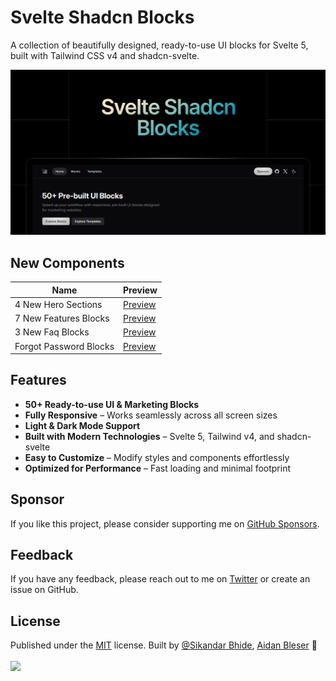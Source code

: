 # Svelte Shadcn Blocks

A collection of beautifully designed, ready-to-use UI blocks for Svelte 5, built with Tailwind CSS v4 and shadcn-svelte.

![image](./static/og.png)

## New Components

| Name                   | Preview                                                       |
| ---------------------- | ------------------------------------------------------------- |
| 4 New Hero Sections    | [Preview](https://sv-blocks.vercel.app/hero#feature-eight)    |
| 7 New Features Blocks  | [Preview](https://sv-blocks.vercel.app/feature#feature-eight) |
| 3 New Faq Blocks       | [Preview](https://sv-blocks.vercel.app/faq)                   |
| Forgot Password Blocks | [Preview](https://sv-blocks.vercel.app/forgot-password)       |

## Features

- **50+ Ready-to-use UI & Marketing Blocks**
- **Fully Responsive** – Works seamlessly across all screen sizes
- **Light & Dark Mode Support**
- **Built with Modern Technologies** – Svelte 5, Tailwind v4, and shadcn-svelte
- **Easy to Customize** – Modify styles and components effortlessly
- **Optimized for Performance** – Fast loading and minimal footprint

## Sponsor

If you like this project, please consider supporting me on [GitHub Sponsors](https://github.com/sponsors/SikandarJODD).

## Feedback

If you have any feedback, please reach out to me on [Twitter](https://x.com/Sikandar_Bhide) or create an issue on GitHub.

## License

Published under the [MIT](https://github.com/SikandarJODD/cnblocks/blob/master/LICENSE) license.
Built by [@Sikandar Bhide](https://github.com/SikandarJODD), [Aidan Bleser](https://github.com/ieedan) 💛
<br><br>
<a href="https://github.com/SikandarJODD/cnblocks/graphs/contributors">
<img src="https://contrib.rocks/image?repo=SikandarJODD/cnblocks" />
</a>
